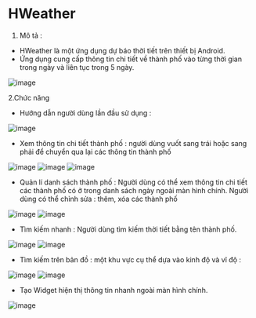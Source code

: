 # HWeather
 1. Mô tả : 
 + HWeather là một ứng dụng dự báo thời tiết trên thiết bị Android.
 + Ứng dụng cung cấp thông tin chi tiết về thành phố vào từng thời gian trong ngày và liên tục trong 5 ngày.
 
![image](https://user-images.githubusercontent.com/84240962/193410835-3d906bef-e986-46cd-8905-6eb1a5252123.png)

2.Chức năng
+ Hướng dẫn người dùng lần đầu sử dụng :

![image](https://user-images.githubusercontent.com/84240962/193410807-fdecb676-c377-4f98-a4b3-7772cad19f74.png)
+ Xem thông tin chi tiết thành phố : người dùng vuốt sang trái hoặc sang phải để chuyển qua lại các thông tin thành phố 

![image](https://user-images.githubusercontent.com/84240962/193410790-6c7bc20a-10b3-4a18-a573-bf1dd139ac82.png)
![image](https://user-images.githubusercontent.com/84240962/193410793-3eae3131-efb0-47c1-b953-f616506d8242.png)
![image](https://user-images.githubusercontent.com/84240962/193410794-d2a8395c-668a-4846-bd4e-c5ec2e55d9a1.png)


+ Quản lí danh sách thành phố : Người dùng có thể xem thông tin chi tiết các thành phố có ở trong danh sách ngày ngoài màn hình chính. Người dùng có thể chỉnh sửa : thêm, xóa các thành phố

![image](https://user-images.githubusercontent.com/84240962/193410826-1f489ddf-1e12-4ffd-8e4b-856e2f6473ce.png)
![image](https://user-images.githubusercontent.com/84240962/193410827-001ca361-1045-47c9-9779-94566d693b20.png)


+ Tìm kiếm nhanh : Người dùng tìm kiếm thời tiết bằng tên thành phố.

![image](https://user-images.githubusercontent.com/84240962/193410631-4eae0da5-1a07-4dbe-a095-e3da896ce896.png)
![image](https://user-images.githubusercontent.com/84240962/193410633-bba189da-38a4-4965-98a8-65e3a91fdb2a.png)

+ Tìm kiếm trên bản đồ : một khu vực cụ thể dựa vào kinh độ và vĩ độ :

![image](https://user-images.githubusercontent.com/84240962/193410654-ad8fff51-f9e6-40cf-a9d0-e03b08013689.png)
![image](https://user-images.githubusercontent.com/84240962/193410655-32e77c01-dc70-483e-bc0b-aefa608772e1.png)

+ Tạo Widget hiện thị thông tin nhanh ngoài màn hình chính.

![image](https://user-images.githubusercontent.com/84240962/193410690-5be7f954-8bad-4e77-96a0-20f26020d213.png)













